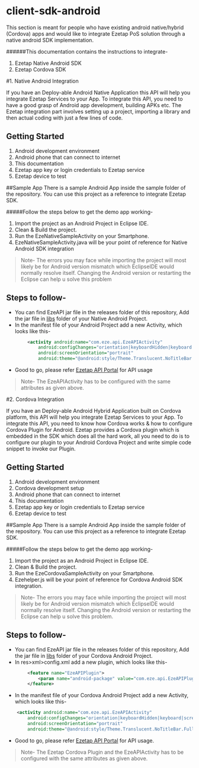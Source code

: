 # client-sdk-android

This section is meant for people who have existing android native/hybrid (Cordova) apps and would like to integrate Ezetap PoS solution through a native android SDK implementation.

######This documentation contains the instructions to integrate-
1. Ezetap Native Android SDK
2. Ezetap Cordova SDK

#1. Native Android Integration

If you have an Deploy-able Android Native Application this API will help you integrate Ezetap Services to your App. To integrate this API, you need to have a good grasp of Android app development, building APKs etc. The Ezetap integration part involves setting up a project, importing a library and then actual coding with just a few lines of code.

## Getting Started
1. Android development environment
2. Android phone that can connect to internet
3. This documentation
4. Ezetap app key or login credentials to Ezetap service
5. Ezetap device to test

##Sample App
There is a sample Android App inside the sample folder of the repository. You can use this project as a reference to integrate Ezetap SDK.

#####Follow the steps below to get the demo app working-
1. Import the project as an Android Project in Eclipse IDE.
2. Clean & Build the project.
3. Run the EzeNativeSampleActivity on your Smartphone.
4. EzeNativeSampleActivity.java will be your point of reference for Native Android SDK integration

>Note- The errors you may face while importing the project will most likely be for Android version mismatch which EclipseIDE would normally resolve itself. Changing the Android version or restarting the Eclipse can help u solve this problem

## Steps to follow-
* You can find EzeAPI jar file in the releases folder of this repository, Add the jar file in <a href="https://github.com/ezetap/client-sdk-android/tree/master/release">libs</a> folder of your Native Android Project.
* In the manifest file of your Android Project add a new Activity, which looks like this-
```xml
		<activity android:name="com.eze.api.EzeAPIActivity"
	        android:configChanges="orientation|keyboardHidden|keyboard|screenSize|locale"
	        android:screenOrientation="portrait"
	        android:theme="@android:style/Theme.Translucent.NoTitleBar.Fullscreen" />
```
* Good to go, please refer <a href="http://developers.ezetap.com/api/"> Ezetap API Portal</a> for API usage

>Note- The EzeAPIActivity has to be configured with the same attributes as given above.

#2. Cordova Integration

If you have an Deploy-able Android Hybrid Application built on Cordova platform, this API will help you integrate Ezetap Services to your App. To integrate this API, you need to know how Cordova works & how to configure Cordova Plugin for Android. Ezetap provides a Cordova plugin which is embedded in the SDK which does all the hard work, all you need to do is to configure our plugin to your Android Cordova Project and write simple code snippet to invoke our Plugin.

## Getting Started
1. Android development environment
2. Cordova development setup
3. Android phone that can connect to internet
4. This documentation
5. Ezetap app key or login credentials to Ezetap service
6. Ezetap device to test

##Sample App
There is a sample Android App inside the sample folder of the repository. You can use this project as a reference to integrate Ezetap SDK.

#####Follow the steps below to get the demo app working-
1. Import the project as an Android Project in Eclipse IDE.
2. Clean & Build the project.
3. Run the EzeCordovaSampleActivity on your Smartphone.
4. Ezehelper.js will be your point of reference for Cordova Android SDK integration.

>Note- The errors you may face while importing the project will most likely be for Android version mismatch which EclipseIDE would normally resolve itself. Changing the Android version or restarting the Eclipse can help u solve this problem.

## Steps to follow-
* You can find EzeAPI jar file in the releases folder of this repository, Add the jar file in <a href="https://github.com/ezetap/client-sdk-android/tree/master/release">libs</a> folder of your Cordova Android Project.
* In res>xml>config.xml add a new plugin, which looks like this-
```xml
	    <feature name="EzeAPIPlugin">
	        <param name="android-package" value="com.eze.api.EzeAPIPlugin" />
	    </feature>
```
* In the manifest file of your Cordova Android Project add a new Activity, which looks like this-
```xml
    <activity android:name="com.eze.api.EzeAPIActivity"
        android:configChanges="orientation|keyboardHidden|keyboard|screenSize|locale"
        android:screenOrientation="portrait"
        android:theme="@android:style/Theme.Translucent.NoTitleBar.Fullscreen" />
```
* Good to go, please refer <a href="http://developers.ezetap.com/api/"> Ezetap API Portal</a> for API usage.

>Note- The Ezetap Cordova Plugin and the EzeAPIActivity has to be configured with the same attributes as given above.
